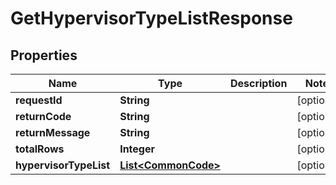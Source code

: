 
# GetHypervisorTypeListResponse

## Properties
Name | Type | Description | Notes
------------ | ------------- | ------------- | -------------
**requestId** | **String** |  |  [optional]
**returnCode** | **String** |  |  [optional]
**returnMessage** | **String** |  |  [optional]
**totalRows** | **Integer** |  |  [optional]
**hypervisorTypeList** | [**List&lt;CommonCode&gt;**](CommonCode.md) |  |  [optional]



